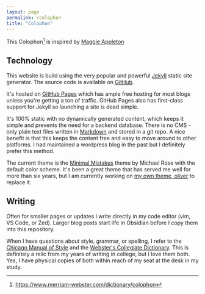 ```yaml
---
layout: page
permalink: /colophon
title: "Colophon"
---
```


This Colophon[^1] is inspired by [Maggie Appleton](https://maggieappleton.com/)

## Technology

This website is build using the very popular and powerful [Jekyll](https://jekyllrb.com/) static site generator.
The source code is available on [GitHub](https://github.com/dcchambers/dcchambers.github.io).

It's hosted on [GitHub Pages](https://pages.github.com/) which has ample free hosting for most blogs unless you're getting a ton of traffic.
GitHub Pages also has first-class support for Jekyll so launching a site is dead simple.

It's 100% static with no dynamically generated content, which keeps it simple and prevents the need for a backend database.
There is no CMS - only plain text files written in [Markdown](https://daringfireball.net/projects/markdown/) and stored in a git repo.
A nice benefit is that this keeps the content free and easy to move around to other platforms.
I had maintained a wordpress blog in the past but I definitely prefer this method.

The current theme is the [Minimal Mistakes](https://mmistakes.github.io/minimal-mistakes/) theme by Michael Rose with the default color scheme.
It's been a great theme that has served me well for more than six years, but I am currently working on [my own theme, oliver](https://github.com/dcchambers/oliver) to replace it.

## Writing

Often for smaller pages or updates I write directly in my code editor (vim, VS Code, or Zed).
Larger blog posts start life in Obsidian before I copy them into this repository.

When I have questions about style, grammar, or spelling, I refer to the [Chicago Manual of Style](https://www.chicagomanualofstyle.org/home.html) and the [Webster's Collegiate Dictionary](https://shop.merriam-webster.com/products/merriam-websters-collegiate-dictionary-eleventh-edition).
This is definitely a relic from my years of writing in college, but I love them both.
Yes, I have physical copies of both within reach of my seat at the desk in my study.

[^1]: https://www.merriam-webster.com/dictionary/colophon
